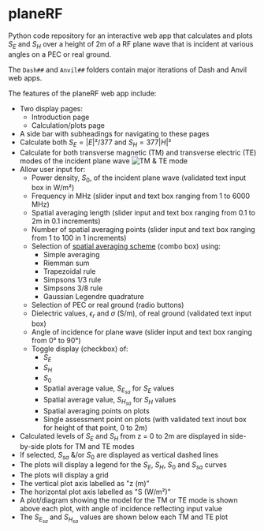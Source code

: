 # planeRF
Python code repository for an interactive web app that calculates and plots $S_E$ and $S_H$ over a height of 2m of a RF plane wave that is incident at various angles on a PEC or real ground.

The `Dash##` and `Anvil##` folders contain major iterations of Dash and Anvil web apps.

The features of the planeRF web app include:
+ Two display pages:
  + Introduction page
  + Calculation/plots page
+ A side bar with subheadings for navigating to these pages  
+ Calculate both $S_E=|E|²/377$ and $S_H=377|H|²$
+ Calculate for both transverse magnetic (TM) and transverse electric (TE) modes of the incident plane wave
![TM & TE mode](../assets/TM_TE_mode.png "TM & TE mode")
+ Allow user input for:
  + Power density, $S_0$, of the incident plane wave (validated text input box in W/m²)
  + Frequency in MHz (slider input and text box ranging from 1 to 6000 MHz)
  + Spatial averaging length (slider input and text box ranging from 0.1 to 2m in 0.1 increments)
  + Number of spatial averaging points (slider input and text box ranging from 1 to 100 in 1 increments)
  + Selection of [spatial averaging scheme](https://2fc.gitbook.io/spatial-avg-wg/methodology/numerical-approaches-for-spatial-averaging) (combo box) using:
    + Simple averaging
    + Riemman sum
    + Trapezoidal rule
    + Simpsons 1/3 rule
    + Simpsons 3/8 rule
    + Gaussian Legendre quadrature 
  + Selection of PEC or real ground (radio buttons)
  + Dielectric values, $\epsilon_r$ and $\sigma$ (S/m), of real ground (validated text input box)
  + Angle of incidence for plane wave (slider input and text box ranging from 0° to 90°)
  + Toggle display (checkbox) of:
    + $S_E$
    + $S_H$
    + $S_0$
    + Spatial average value, $S_{E_{sa}}$ for $S_E$ values
    + Spatial average value, $S_{H_{sa}}$ for $S_H$ values
    + Spatial averaging points on plots
    + Single assessment point on plots (with validated text inout box for height of that point, 0 to 2m)
+ Calculated levels of $S_E$ and $S_H$ from z = 0 to 2m are displayed in side-by-side plots for TM and TE modes
+ If selected, $S_{sa}$ &/or $S_0$ are displayed as vertical dashed lines
+ The plots will display a legend for the  $S_E$, $S_H$, $S_0$ and $S_{sa}$ curves
+ The plots will display a grid
+ The vertical plot axis labelled as "z (m)"
+ The horizontal plot axis labelled as "S (W/m²)"
+ A plot/diagram showing the model for the TM or TE mode is shown above each plot, with angle of incidence reflecting input value
+ The $S_{E_{sa}}$ and $S_{H_{sa}}$ values are shown below each TM and TE plot 
    
  
